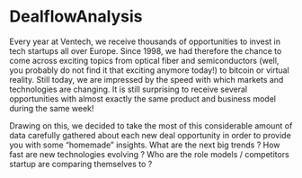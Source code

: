 # DealflowAnalysis

Every year at Ventech, we receive thousands of opportunities to invest in tech startups all over Europe. Since 1998, we had therefore the chance to come across exciting topics from optical fiber and semiconductors (well, you probably do not find it that exciting anymore today!) to bitcoin or virtual reality. Still today, we are impressed by the speed with which markets and technologies are changing. It is still surprising to receive several opportunities with almost exactly the same product and business model during the same week!

Drawing on this, we decided to take the most of this considerable amount of data carefully gathered about each new deal opportunity in order to provide you with some “homemade” insights. What are the next big trends ? How fast are new technologies evolving ? Who are the role models / competitors startup are comparing themselves to ?
